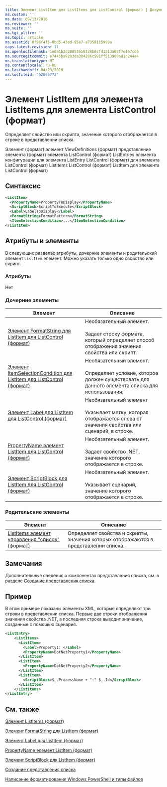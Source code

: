 ```yaml
---
title: Элемент ListItem для ListItems для ListControl (формат) | Документация Майкрософт
ms.custom: ''
ms.date: 09/13/2016
ms.reviewer: ''
ms.suite: ''
ms.tgt_pltfrm: ''
ms.topic: article
ms.assetid: 0f96f4f5-8bd5-43ed-95e7-a7358115999a
caps.latest.revision: 11
ms.openlocfilehash: 1e0a1b2d20853650328b8cfd1513a08f7e167cd6
ms.sourcegitcommit: e7445ba8203da304286c591ff513900ad1c244a4
ms.translationtype: MT
ms.contentlocale: ru-RU
ms.lasthandoff: 04/23/2019
ms.locfileid: "62065773"
---
```

# <a name="listitem-element-for-listitems-for-listcontrol-format"></a>Элемент ListItem для элемента ListItems для элемента ListControl (формат)

Определяет свойство или скрипта, значение которого отображается в строке в представлении списка.

Элемент (формат) элемент ViewDefinitions (формат) представление элемента (формат) элемента ListControl (формат) ListEntries элемента конфигурации для элемента ListEntry ListControl (формат) для элемента ListControl (формат) ListItems ListControl (формат) ListItem для элемента ListControl (формат)

## <a name="syntax"></a>Синтаксис

```xml
<ListItem>
  <PropertyName>PropertyToDisplay</PropertyName>
  <ScriptBlock>ScriptToExecute</ScriptBlock>
  <Label>LabelToDisplay</Label>
  <FormatString>FormatPattern</FormatString>
  <ItemSelectionCondition>...</ItemSelectionCondition>
</ListItem>
```

## <a name="attributes-and-elements"></a>Атрибуты и элементы

В следующих разделах атрибуты, дочерние элементы и родительский элемент `ListItem` элемент. Можно указать только одно свойство или скрипт.

### <a name="attributes"></a>Атрибуты

Нет

### <a name="child-elements"></a>Дочерние элементы

|Элемент|Описание|
|-------------|-----------------|
|[Элемент FormatString для ListItem для ListControl (формат)](./formatstring-element-for-listitem-for-listcontrol-format.md)|Необязательный элемент.<br /><br /> Задает строку формата, который определяет способ отображения значения свойства или скрипт.|
|[Элемент ItemSelectionCondition для ListItem для ListControl (формат)](./itemselectioncondition-element-for-listitem-for-listcontrol-format.md)|Необязательный элемент.<br /><br /> Определяет условие, которое должен существовать для данного элемента списка для использования.|
|[Элемент Label для ListItem для ListControl (формат)](./label-element-for-listitem-for-listcontrol-format.md)|Необязательный элемент<br /><br /> Указывает метку, которая отображается слева от значения свойства или сценарий, в строке.|
|[PropertyName элемент ListItem для ListControl (формат)](./propertyname-element-for-listitem-for-listcontrol-format.md)|Необязательный элемент.<br /><br /> Задает свойство .NET, значение которого отображается в строке.|
|[Элемент ScriptBlock для ListItem для ListControl (формат)](./scriptblock-element-for-listitem-for-listcontrol-format.md)|Необязательный элемент.<br /><br /> Указывает сценарий, значение которого отображается в строке.|

### <a name="parent-elements"></a>Родительские элементы

|Элемент|Описание|
|-------------|-----------------|
|[ListItems элемент управления "список" (формат)](./listitems-element-for-listentry-for-listcontrol-format.md)|Определяет свойства и скрипты, значения которых отображаются в представлении списка.|

## <a name="remarks"></a>Замечания

Дополнительные сведения о компонентах представления списка, см. в разделе [Создание представления списка](./creating-a-list-view.md).

## <a name="example"></a>Пример

В этом примере показаны элементы XML, которые определяют три строки в представлении списка. Первые две строки отображения значения свойства .NET, а последняя строка выводит значение, созданные с помощью сценария.

```xml
<ListEntry>
    <ListItems>
      <ListItem>
        <Label>Property1: </Label>
        <PropertyName>DotNetProperty1</PropertyName>
      </ListItem>
      <ListItem>
        <PropertyName>DotNetProperty2</PropertyName>
      </ListItem>
      <ListItem>
        <ScriptBlock>$_.ProcessName + ":" $_.Id</ScriptBlock>
      </ListItem>
    </ListItems>
</ListEntry>

```

## <a name="see-also"></a>См. также

[Элемент ListItems (формат)](./listitems-element-for-listentry-for-listcontrol-format.md)

[Элемент FormatString для ListItem (формат)](./formatstring-element-for-listitem-for-listcontrol-format.md)

[Элемент Label для ListItem (формат)](./label-element-for-listitem-for-listcontrol-format.md)

[PropertyName элемент ListItem (формат)](./propertyname-element-for-listitem-for-listcontrol-format.md)

[Элемент ScriptBlock для ListItem (формат)](./scriptblock-element-for-listitem-for-listcontrol-format.md)

[Создание представления списка](./creating-a-list-view.md)

[Написание форматирования Windows PowerShell и типы файлов](./writing-a-powershell-formatting-file.md)
